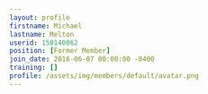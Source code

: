 ```yaml
---
layout: profile
firstname: Michael
lastname: Melton
userid: 150140062
position: [Former Member]
join_date: 2016-06-07 00:00:00 -0400
training: []
profile: /assets/img/members/default/avatar.png
---
```

